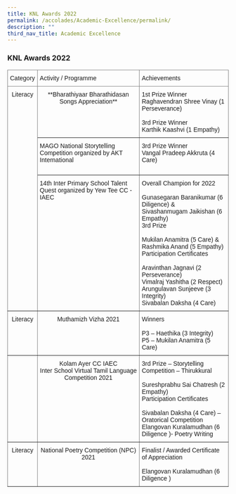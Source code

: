 ```yaml
---
title: KNL Awards 2022
permalink: /accolades/Academic-Excellence/permalink/
description: ""
third_nav_title: Academic Excellence
---
```

### KNL Awards 2022

<style type="text/css">
.tg  {border-collapse:collapse;border-spacing:0;}
.tg td{border-color:black;border-style:solid;border-width:1px;font-family:Arial, sans-serif;font-size:14px;
  overflow:hidden;padding:10px 5px;word-break:normal;}
.tg th{border-color:black;border-style:solid;border-width:1px;font-family:Arial, sans-serif;font-size:14px;
  font-weight:normal;overflow:hidden;padding:10px 5px;word-break:normal;}
.tg .tg-c3ow{border-color:inherit;text-align:center;vertical-align:top}
.tg .tg-0pky{border-color:inherit;text-align:left;vertical-align:top}
</style>
<table class="tg">
<thead>
  <tr>
    <th class="tg-0pky">Category<br></th>
    <th class="tg-0pky">Activity / Programme<br></th>
    <th class="tg-0pky">Achievements<br></th>
  </tr>
</thead>
<tbody>
  <tr>
    <td class="tg-c3ow" rowspan="3">Literacy<br></td>
    <td class="tg-c3ow">**Bharathiyaar Bharathidasan Songs Appreciation**</td>
    <td class="tg-0pky">1st Prize Winner<br>Raghavendran Shree Vinay (1 Perseverance)<br><br>3rd Prize Winner<br>Karthik Kaashvi (1 Empathy)<br></td>
  </tr>
  <tr>
    <td class="tg-0pky">MAGO National Storytelling Competition organized by AKT International<br></td>
    <td class="tg-0pky">3rd Prize Winner<br>Vangal Pradeep Akkruta (4 Care)<br><br></td>
  </tr>
  <tr>
    <td class="tg-0pky">14th Inter Primary School Talent Quest organized by Yew Tee CC - IAEC<br></td>
    <td class="tg-0pky">Overall Champion for 2022<br><br>Gunasegaran Baranikumar (6 Diligence) &amp;<br>Sivashanmugam Jaikishan (6 Empathy)<br>3rd Prize<br><br>Mukilan Anamitra (5 Care) &amp;<br>Rashmika Anand (5 Empathy)<br>Participation Certificates<br><br>Aravinthan Jagnavi (2 Perseverance)<br>Vimalraj Yashitha (2 Respect)<br>Arungulavan Sunjeeve (3 Integrity)<br>Sivabalan Daksha (4 Care)</td>
  </tr>
  <tr>
    <td class="tg-c3ow">Literacy<br></td>
    <td class="tg-c3ow">Muthamizh Vizha 2021<br></td>
    <td class="tg-0pky">Winners<br><br>P3 – Haethika (3 Integrity)<br>P5 – Mukilan Anamitra (5 Care)</td>
  </tr>
  <tr>
    <td class="tg-0pky"></td>
    <td class="tg-c3ow">Kolam Ayer CC IAEC<br>Inter School Virtual Tamil Language Competition 2021</td>
    <td class="tg-0pky">3rd Prize – Storytelling Competition – Thirukkural<br><br>Sureshprabhu Sai Chatresh (2 Empathy)<br>Participation Certificates<br><br>Sivabalan Daksha (4 Care) – Oratorical Competition<br>Elangovan Kuralamudhan (6 Diligence )- Poetry Writing</td>
  </tr>
  <tr>
    <td class="tg-c3ow">Literacy<br></td>
    <td class="tg-c3ow">National Poetry Competition (NPC) 2021<br></td>
    <td class="tg-0pky">Finalist / Awarded Certificate of Appreciation<br><br>Elangovan Kuralamudhan (6 Diligence )</td>
  </tr>
</tbody>
</table>